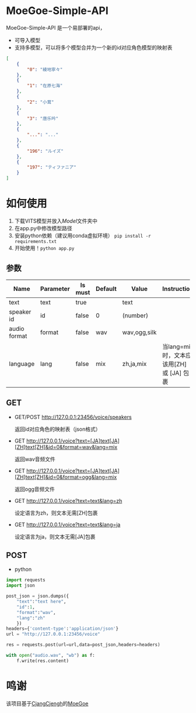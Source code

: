 # MoeGoe-Simple-API



MoeGoe-Simple-API 是一个易部署的api，

- 可导入模型
- 支持多模型，可以将多个模型合并为一个新的id对应角色模型的映射表

```json
[
	{
		"0": "綾地寧々"
	},
	{
		"1": "在原七海"
	},
	{
		"2": "小茸"
	},
	{
		"3": "唐乐吟"
	},
	{
		"...": "..."
	},
	{
		"196": "ルイズ"
	},
	{
		"197": "ティファニア"
	}
]
```

# 如何使用

1. 下载VITS模型并放入*Model*文件夹中
2. 在app.py中修改模型路径
3. 安装python依赖（建议用conda虚拟环境） `pip install -r requirements.txt`
4. 开始使用！`python app.py`

## 参数

| Name         | Parameter | Is must | Default | Value        | Instruction                    |
| ------------ | --------- | ------- | ------- | ------------ |--------------------------------|
| text         | text      | true    |         | text         |                                |
| speaker id   | id        | false   | 0       | (number)     |                                |
| audio format | format    | false   | wav     | wav,ogg,silk |                                |
| language     | lang      | false   | mix     | zh,ja,mix    | 当lang=mix时，文本应该用[ZH] 或 [JA] 包裹 |

## GET

- GET/POST http://127.0.0.1:23456/voice/speakers

  返回id对应角色的映射表（json格式）

- GET http://127.0.0.1/voice?text=[JA]text[JA][ZH]text[ZH]&id=0&format=wav&lang=mix

  返回wav音频文件 

- GET http://127.0.0.1/voice?text=[JA]text[JA][ZH]text[ZH]&id=0&format=ogg&lang=mix

  返回ogg音频文件

- GET http://127.0.0.1/voice?text=text&lang=zh

  设定语言为zh，则文本无需[ZH]包裹

- GET http://127.0.0.1/voice?text=text&lang=ja

  设定语言为ja，则文本无需[JA]包裹

## POST

- python

```python
import requests
import json

post_json = json.dumps({
    "text":"text here",
    "id":1,
    "format":"wav",
    "lang":"zh"
    })
headers={'content-type':'application/json'}
url = "http://127.0.0.1:23456/voice"

res = requests.post(url=url,data=post_json,headers=headers)

with open("audio.wav", "wb") as f:
    f.write(res.content)
```

# 鸣谢

 该项目基于[CjangCjengh](https://github.com/CjangCjengh)的[MoeGoe](https://github.com/CjangCjengh/MoeGoe)
